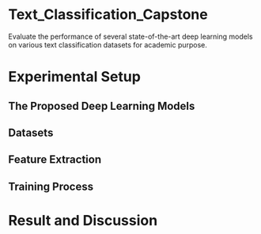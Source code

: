 # Text_Classification_Capstone
Evaluate the performance of several state-of-the-art deep learning models on various text classification datasets for academic purpose.


# Experimental Setup
## The Proposed Deep Learning Models

## Datasets


## Feature Extraction



## Training Process



# Result and Discussion







